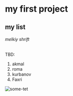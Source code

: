 # my first project
## my list
###### melkiy shrift


TBD:
1. akmal 
2. roma
3. kurbanov
4. Faxri


![some-tet](new/simon.jpg)
